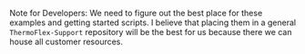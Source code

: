 Note for Developers: We need to figure out the best place for these examples and getting started scripts. I believe that placing them in a general `ThermoFlex-Support` repository will be the best for us because there we can house all customer resources.